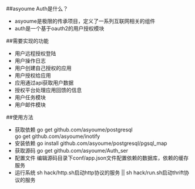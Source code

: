 ##asyoume Auth是什么？
* asyoume是极限的传承项目，定义了一系列互联网相关的组件
* auth是一个基于oauth2的用户授权模块


##需要实现的功能
* 用户远程授权登陆
* 用户操作日志
* 用户创建自己授权的应用
* 用户授权给应用
* 应用通过api获取用户数据
* 授权平台处理应用回馈的信息
* 用户任务模块
* 用户邮件模块

##使用方法
* 获取依赖  go get github.com/asyoume/postgresql  <br/> go get github.com/asyoume/inotify 
* 安装依赖  go install github.com/asyoume/postgresql/pgsql_map
* 获取源码  go get github.com/asyoume/Auth_ser
* 配置文件  编辑源码目录下conf/app.json文件配置依赖的数据库，依赖的缓存服务
* 运行系统  sh hack/http.sh启动http协议的服务 || sh hack/run.sh启动thrift协议的服务